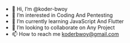 - 👋 Hi, I’m @koder-bwoy
- 👀 I’m interested in Coding And Pentesting
- 🌱 I’m currently learning JavaScript And Flutter
- 💞️ I’m looking to collaborate on Any Project
- 📫 How to reach me koderbwoy@gmail.com

<!---
koder-bwoy/koder-bwoy is a ✨ special ✨ repository because its `README.md` (this file) appears on your GitHub profile.
You can click the Preview link to take a look at your changes.
--->
